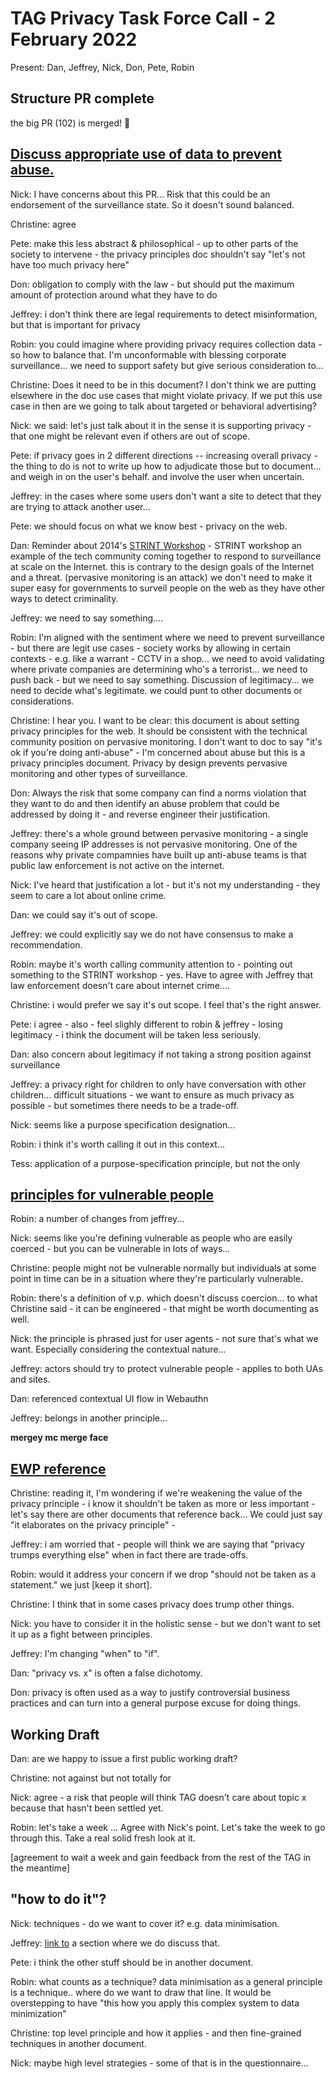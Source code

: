 # TAG Privacy Task Force Call - 2 February 2022

Present: Dan, Jeffrey, Nick, Don, Pete, Robin


## Structure PR complete

the big PR (102) is merged! :tada:

## [Discuss appropriate use of data to prevent abuse.](https://github.com/w3ctag/privacy-principles/pull/105)

Nick: I have concerns about this PR... Risk that this could be an endorsement of the surveillance state.  So it doesn't sound balanced.

Christine: agree

Pete: make this less abstract & philosophical - up to other parts of the society to intervene - the privacy principles doc shouldn't say "let's not have too much privacy here"

Don: obligation to comply with the law - but should put the maximum amount of protection around what they have to do

Jeffrey: i don't think there are legal requirements to detect misinformation, but that is important for privacy

Robin: you could imagine where providing privacy requires collection data - so how to balance that. I'm unconformable with blessing corporate surveillance...   we need to support safety but give serious consideration to...

Christine: Does it need to be in this document?  I don't think we are putting elsewhere in the doc use cases that might violate privacy. If we put this use case in then are we going to talk about targeted or behavioral advertising?

Nick: we said: let's just talk about it in the sense it is supporting privacy - that one might be relevant even if others are out of scope.

Pete: if privacy goes in 2 different directions -- increasing overall privacy - the thing to do is not to write up how to adjudicate those but to document... and weigh in on the user's behalf. and involve the user when uncertain.

Jeffrey: in the cases where some users don't want a site to detect that they are trying to attack another user...

Pete: we should focus on what we know best - privacy on the web.

Dan: Reminder about 2014's [STRINT Workshop](https://www.w3.org/2014/strint/) -
STRINT workshop an example of the tech community coming together to respond to surveillance at scale on the Internet. this is contrary to the design goals of the Internet and a threat.
(pervasive monitoring is an attack)
we don't need to make it super easy for governments to surveil people on the web as they have other ways to detect criminality.

Jeffrey: we need to say something....

Robin: I'm aligned with the sentiment where we need to prevent surveillance - but there are legit use cases - society works by allowing in certain contexts - e.g. like a warrant - CCTV in a shop... we need to avoid validating where private companies are determining who's a terrorist... we need to push back - but we need to say something.  Discussion of legitimacy... we need to decide what's legitimate.  we could punt to other documents or considerations.

Christine: I hear you.  I want to be clear: this document is about setting privacy principles for the web. It should be consistent with the technical community position on pervasive monitoring.  I don't want to doc to say "it's ok if you're doing anti-abuse"  - I'm concerned about abuse but this is a privacy principles document.  Privacy by design prevents pervasive monitoring and other types of surveillance.

Don: Always the risk that some company can find a norms violation that they want to do  and then identify an abuse problem that could be addressed by doing it - and reverse engineer their justification.

Jeffrey: there's a whole ground between pervasive monitoring - a single company seeing IP addresses is not pervasive monitoring.  One of the reasons why private compamnies have built up anti-abuse teams is that public law enforcement is not active on the internet.

Nick: I've heard that justification a lot - but it's not my understanding - they seem to care a lot about online crime.

Dan: we could say it's out of scope.

Jeffrey: we could explicitly say we do not have consensus to make a recommendation.

Robin: maybe it's worth calling community attention to - pointing out something to the STRINT workshop - yes.   Have to agree with Jeffrey that law enforcement doesn't care about internet crime....

Christine: i would prefer we say it's out scope.  I feel that's the right answer.

Pete: i agree - also - feel slighly different to robin & jeffrey - losing legitimacy - i think the document will be taken less seriously.

Dan: also concern about legitimacy if not taking a strong position against surveillance

Jeffrey: a privacy right for children to only have conversation with other children... difficult situations - we want to ensure as much privacy as possible - but sometimes there needs to be a trade-off.

Nick: seems like a purpose specification designation...

Robin: i think it's worth calling it out in this context...

Tess: application of a purpose-specification principle, but not the only

## [principles for vulnerable people](https://github.com/w3ctag/privacy-principles/pull/114)

Robin: a number of changes from jeffrey...

Nick: seems like you're defining vulnerable as people who are easily coerced - but you can be vulnerable in lots of ways...

Christine: people might not be vulnerable normally but individuals at some point in time can be in a situation where they're particularly vulnerable.

Robin: there's a definition of v.p. which doesn't discuss coercion... to what Christine said - it can be engineered - that might be worth documenting as well.

Nick: the principle is phrased just for user agents - not sure that's what we want. Especially considering the contextual nature...

Jeffrey: actors should try to protect vulnerable people - applies to both UAs and sites.

Dan: referenced contextual UI flow in Webauthn

Jeffrey: belongs in another principle...

**mergey mc merge face**

## [EWP reference](https://github.com/w3ctag/privacy-principles/pull/116)

Christine: reading it, I'm wondering if we're weakening the value of the privacy principle - i know it shouldn't be taken as more or less important - let's say there are other documents that reference back... We could just say "it elaborates on the privacy principle" -

Jeffrey: i am worried that - people will think we are saying that "privacy trumps everything else" when in fact there are trade-offs.

Robin: would it address your concern if we drop "should not be taken as a statement." we just [keep it short].

Christine: I think that in some cases privacy does trump other things.

Nick: you have to consider it in the holistic sense - but we don't want to set it up as a fight between principles.

Jeffrey: I'm changing "when" to "if".

Dan: "privacy vs. x" is often a false dichotomy.

Don: privacy is often used as a way to justify controversial business practices and can turn into a general purpose excuse for doing things.

## Working Draft

Dan: are we happy to issue a first public working draft?

Christine: not against but not totally for

Nick: agree - a risk that people will think TAG doesn't care about topic x because that hasn't been settled yet.

Robin: let's take a week ...  Agree with Nick's point.  Let's take the week to go through this. Take a real solid fresh look at it.

[agreement to wait a week and gain feedback from the rest of the TAG in the meantime]

## "how to do it"?

Nick: techniques - do we want to cover it?  e.g. data minimisation.

Jeffrey: [link to](https://w3ctag.github.io/privacy-principles/#data-techniques) a section where we do discuss that.

Pete: i think the other stuff should be in another document.

Robin: what counts as a technique?  data minimisation as a general principle is a technique..  where do we want to draw that line.  It would be overstepping to have "this how you apply this complex system to data minimization"

Christine: top level principle and how it applies - and then fine-grained techniques in another document.

Nick: maybe high level strategies - some of that is in the questionnaire...
